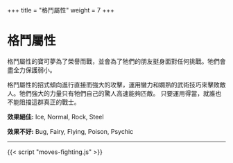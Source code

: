 +++
title = "格鬥屬性"
weight = 7
+++

# 格鬥屬性
格鬥屬性的寶可夢為了榮譽而戰，並會為了牠們的朋友挺身面對任何挑戰。牠們會盡全力保護弱小。

格鬥屬性的招式傾向進行直接而強大的攻擊，運用蠻力和嫺熟的武術技巧來擊敗敵人。牠們強大的力量只有牠們自己的驚人高速能夠匹敵。
只要運用得當，就誰也不能阻擋這群真正的戰士。

**效果絕佳:**
<span class="TypeBlockList">Ice, Normal, Rock, Steel</span>

**效果不好:**
<span class="TypeBlockList">Bug, Fairy, Flying, Poison, Psychic</span>

---

<div id="MoveList"></div>

{{< script "moves-fighting.js" >}}
<script type="text/javascript">
  window.addEventListener("parsePage", ()=>{
    TocInjector.parsePage("Move");
  });

</script>